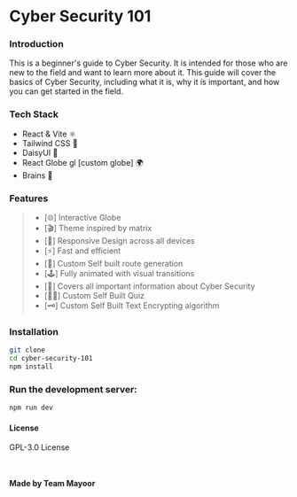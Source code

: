 # Cyber Security 101

### Introduction

This is a beginner's guide to Cyber Security. It is intended for those who are new to the field and want to learn more about it. This guide will cover the basics of Cyber Security, including what it is, why it is important, and how you can get started in the field.

### Tech Stack

- React & Vite ⚛️
- Tailwind CSS 🎨
- DaisyUI 🌼
- React Globe gl [custom globe] 🌍
- Brains 🧠

### Features

> - [🌐] Interactive Globe
> - [🎬] Theme inspired by matrix
> - [📲] Responsive Design across all devices
> - [⚡] Fast and efficient
> - [📂] Custom Self built route generation
> - [🕹️] Fully animated with visual transitions
> - [🔐] Covers all important information about Cyber Security
> - [🙋‍♂️] Custom Self Built Quiz
> - [🗝️] Custom Self Built Text Encrypting algorithm

### Installation

```bash
git clone
cd cyber-security-101
npm install
```

### Run the development server:

```bash
npm run dev
```

#### License

GPL-3.0 License

<br></br>
<b>Made by Team Mayoor </b>

